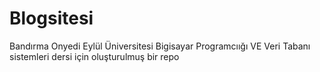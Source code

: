 # Blogsitesi
Bandırma Onyedi Eylül Üniversitesi Bigisayar Programcıığı VE Veri Tabanı sistemleri dersi için oluşturulmuş bir repo
